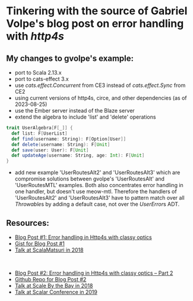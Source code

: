 # Tinkering with the source of Gabriel Volpe's blog post on error handling with *http4s*

## My changes to gvolpe's example:

- port to Scala 2.13.x
- port to cats-effect 3.x
- use *cats.effect.Concurrent* from CE3 instead of *cats.effect.Sync* from CE2
- using current versions of http4s, circe, and other dependencies (as of 2023-08-25)
- use the Ember server instead of the Blaze server
- extend the algebra to include 'list' and 'delete' operations

```scala
trait UserAlgebra[F[_]] {
  def list: F[UserList]
  def find(username: String): F[Option[User]]
  def delete(username: String): F[Unit]
  def save(user: User): F[Unit]
  def updateAge(username: String, age: Int): F[Unit]
}
```

- add new example 'UserRoutesAlt2' and 'UserRoutesAlt3' which are compromise solutions between gvolpe's
 'UserRoutesAlt' and 'UserRoutesMTL' examples. Both also concentrates error handling in one handler, but doesn't use meow-mtl.
  Therefore the handlers of 'UserRoutesAlt2' and 'UserRoutesAlt3' have to pattern match over all *Throwable*s by adding a default case,
  not over the *UserError*s ADT.

## Resources:

- [Blog Post #1: Error handling in Http4s with classy optics](https://typelevel.org/blog/2018/08/25/http4s-error-handling-mtl.html)
- [Gist for Blog Post #1](https://gist.github.com/gvolpe/3fa32dd1b6abce2a5466efbf0eca9e94)
- [Talk at ScalaMatsuri in 2018](https://www.youtube.com/watch?v=pGfj_l-h3M8&t=887s)

<br/>

- [Blog Post #2: Error handling in Http4s with classy optics – Part 2](https://typelevel.org/blog/2018/11/28/http4s-error-handling-mtl-2.html)
- [Github Repo for Blog Post #2](https://github.com/gvolpe/classy-optics)
- [Talk at Scale By the Bay in 2018](https://www.youtube.com/watch?v=UUX5KvPgejM)
- [Talk at Scalar Conference in 2019](https://www.youtube.com/watch?v=gYnbOUGpWK0)
